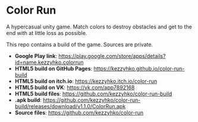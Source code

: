 # Color Run
A hypercasual unity game. Match colors to destroy obstacles and get to the end with at little loss as possible.

This repo contains a build of the game. Sources are private.

* **Google Play link**: https://play.google.com/store/apps/details?id=name.kezzyhko.colorrun
* **HTML5 build on GitHub Pages**: https://kezzyhko.github.io/color-run-build
* **HTML5 build on itch.io**: https://kezzyhko.itch.io/color-run
* **HTML5 build on VK**: https://vk.com/app7892168
* **HTML5 build files**: https://github.com/kezzyhko/color-run-build
* **.apk build**: https://github.com/kezzyhko/color-run-build/releases/download/v1.1.0/ColorRun.apk
* **Source files**: https://github.com/kezzyhko/color-run
